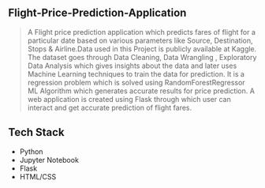 ## Flight-Price-Prediction-Application <br/>
 > A Flight price prediction application which predicts fares of flight for a particular date based on various parameters like Source, Destination, Stops & Airline.Data used in this Project is publicly available at Kaggle. The dataset goes through Data Cleaning, Data Wrangling , Exploratory Data Analysis which gives insights about the data and later uses Machine Learning techniques to train the data for prediction.
  > It is a regression problem which is solved using RandomForestRegressor ML Algorithm which generates accurate results for price prediction. A web application is created using Flask through which user can interact and get accurate prediction of flight fares. 

## Tech Stack
  - Python
  - Jupyter Notebook
  - Flask
  - HTML/CSS
 

